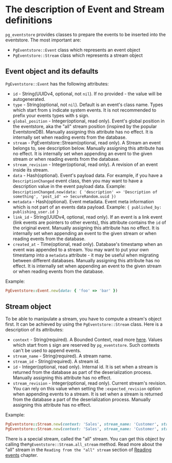 # The description of Event and Stream definitions

`pg_eventstore` provides classes to prepare the events to be inserted into the eventstore. The most important are:

- `PgEventstore::Event` class which represents an event object
- `PgEventstore::Stream` class which represents a stream object

## Event object and its defaults

`PgEventstore::Event` has the following attributes:

- `id` - String(UUIDv4, optional, not `nil`). If no provided - the value will be autogenerated.
- `type` - String(optional, not `nil`). Default is an event's class name. Types which start from `$` indicate system events. It is not recommended to prefix your events types with `$` sign.
- `global_position` - Integer(optional, read only). Event's global position in the eventstore, aka the "all" stream position (inspired by the popular EventstoreDB). Manually assigning this attribute has no effect. It is internally set when reading events from the database.
- `stream` - PgEventstore::Stream(optional, read only). A Stream an event belongs to, see description below. Manually assigning this attribute has no effect. It is internally set when appending an event to the given stream or when reading events from the database.
- `stream_revision` - Integer(optional, read only). A revision of an event inside its stream.
- `data` - Hash(optional). Event's payload data. For example, if you have a `DescriptionChanged` event class, then you may want to have a description value in the event payload data. Example: `DescriptionChanged.new(data: { 'description' => 'Description of something', 'post_id' => SecureRandom.uuid })`
- `metadata` - Hash(optional). Event metadata. Event meta information which is not part of an events data payload. Example: `{ published_by: publishing_user.id }`
- `link_id` - String(UUIDv4, optional, read only). If an event is a link event (link events are pointers to other events), this attribute contains the `id` of the original event. Manually assigning this attribute has no effect. It is internally set when appending an event to the given stream or when reading events from the database.
- `created_at` - Time(optional, read only). Database's timestamp when an event was appended to a stream. You may want to put your own timestamp into a `metadata` attribute - it may be useful when migrating between different databases. Manually assigning this attribute has no effect. It is internally set when appending an event to the given stream or when reading events from the database.

Example:

```ruby
PgEventstore::Event.new(data: { 'foo' => 'bar' })
```

## Stream object

To be able to manipulate a stream, you have to compute a stream's object first. It can be achieved by using the `PgEventstore::Stream` class. Here is a description of its attributes:

- `context` - String(required). A Bounded Context, read more [here](https://martinfowler.com/bliki/BoundedContext.html). Values which start from `$` sign are reserved by `pg_eventstore`. Such contexts can't be used to append events.
- `stream_name` - String(required). A stream name.
- `stream_id` - String(required). A stream id.
- `id` - Integer(optional, read only). Internal id. It is set when a stream is returned from the database as part of the deserialization process. Manually assigning this attribute has no effect.
- `stream_revision` - Integer(optional, read only). Current stream's revision. You can rely on this value when setting the `:expected_revision` option when appending events to a stream. It is set when a stream is returned from the database a part of the deserialization process. Manually assigning this attribute has no effect.

Example:

```ruby
PgEventstore::Stream.new(context: 'Sales', stream_name: 'Customer', stream_id: '1')
PgEventstore::Stream.new(context: 'Sales', stream_name: 'Customer', stream_id: 'f37b82f2-4152-424d-ab6b-0cc6f0a53aae')
```

There is a special stream, called the "all" stream. You can get this object by calling the`PgEventstore::Stream.all_stream` method. Read more about the "all" stream in the `Reading from the "all" stream` section of [Reading events](reading_events.md) chapter.
